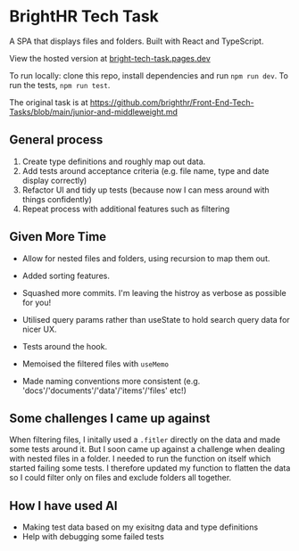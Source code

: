 # BrightHR Tech Task

A SPA that displays files and folders. Built with React and TypeScript.

View the hosted version at [bright-tech-task.pages.dev](https://bright-tech-task.pages.dev)

To run locally: clone this repo, install dependencies and run `npm run dev`. To run the tests, `npm run test`.

The original task is at https://github.com/brighthr/Front-End-Tech-Tasks/blob/main/junior-and-middleweight.md

## General process

1. Create type definitions and roughly map out data.
2. Add tests around acceptance criteria (e.g. file name, type and date display correctly)
3. Refactor UI and tidy up tests (because now I can mess around with things confidently)
4. Repeat process with additional features such as filtering

## Given More Time

- Allow for nested files and folders, using recursion to map them out.

- Added sorting features.

- Squashed more commits. I'm leaving the histroy as verbose as possible for you!

- Utilised query params rather than useState to hold search query data for nicer UX.

- Tests around the hook.

- Memoised the filtered files with `useMemo`

- Made naming conventions more consistent (e.g. 'docs'/'documents'/'data'/'items'/'files' etc!)

## Some challenges I came up against

When filtering files, I initally used a `.fitler` directly on the data and made some tests around it. But I soon came up against a challenge when dealing with nested files in a folder. I needed to run the function on itself which started failing some tests. I therefore updated my function to flatten the data so I could filter only on files and exclude folders all together.

## How I have used AI

- Making test data based on my exisitng data and type definitions
- Help with debugging some failed tests
